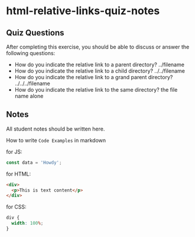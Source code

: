 # html-relative-links-quiz-notes

## Quiz Questions

After completing this exercise, you should be able to discuss or answer the following questions:

- How do you indicate the relative link to a parent directory?
  ../filename
- How do you indicate the relative link to a child directory?
  ../../filename
- How do you indicate the relative link to a grand parent directory?
  ../../../filename
- How do you indicate the relative link to the same directory?
  the file name alone

## Notes

All student notes should be written here.

How to write `Code Examples` in markdown

for JS:

```javascript
const data = 'Howdy';
```

for HTML:

```html
<div>
  <p>This is text content</p>
</div>
```

for CSS:

```css
div {
  width: 100%;
}
```
